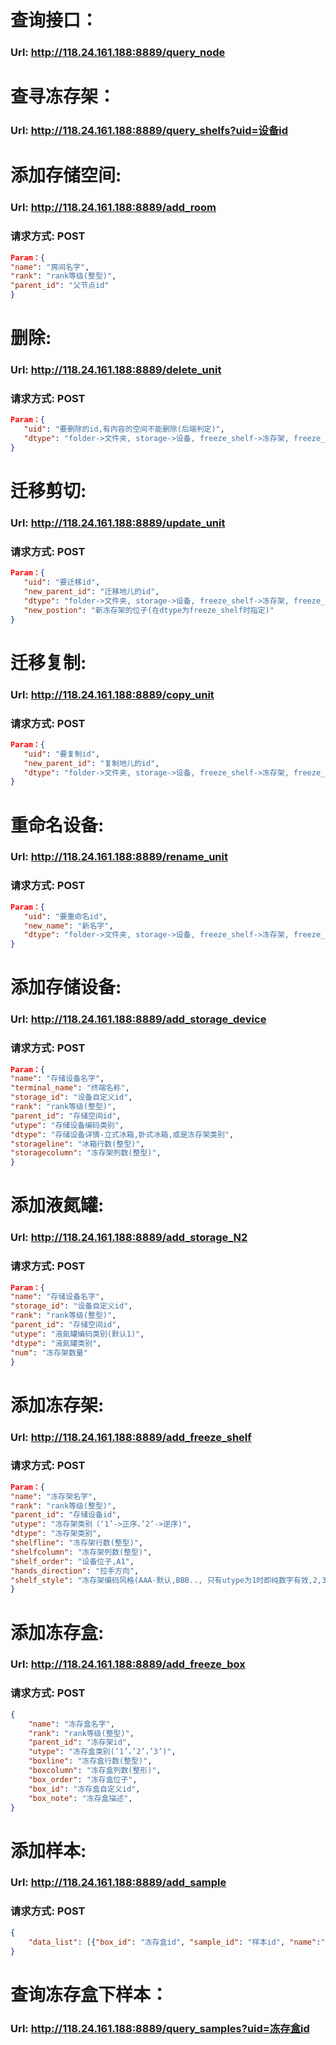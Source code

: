 # 查询接口： 
###  Url:  http://118.24.161.188:8889/query_node
    
# 查寻冻存架： 
###  Url:  http://118.24.161.188:8889/query_shelfs?uid=设备id

# 添加存储空间:
###  Url: http://118.24.161.188:8889/add_room
###  请求方式: POST
```json
Param：{
"name": "房间名字", 
"rank": "rank等级(整型)", 
"parent_id": "父节点id"
}
```

# 删除:
###  Url: http://118.24.161.188:8889/delete_unit
###  请求方式: POST
```json
Param：{
   "uid": "要删除的id,有内容的空间不能删除(后端判定)",
   "dtype": "folder->文件夹, storage->设备, freeze_shelf->冻存架, freeze_box->冻存盒",
}
```

# 迁移剪切:
###  Url: http://118.24.161.188:8889/update_unit
###  请求方式: POST
```json
Param：{
   "uid": "要迁移id",  
   "new_parent_id": "迁移地儿的id",
   "dtype": "folder->文件夹, storage->设备, freeze_shelf->冻存架, freeze_box->冻存盒",
   "new_postion": "新冻存架的位子(在dtype为freeze_shelf时指定)"
}
```

# 迁移复制:
###  Url: http://118.24.161.188:8889/copy_unit
###  请求方式: POST
```json
Param：{
   "uid": "要复制id",  
   "new_parent_id": "复制地儿的id",
   "dtype": "folder->文件夹, storage->设备, freeze_shelf->冻存架, freeze_box->冻存盒",
}
```

# 重命名设备:
###  Url: http://118.24.161.188:8889/rename_unit
###  请求方式: POST
```json
Param：{
   "uid": "要重命名id",  
   "new_name": "新名字",
   "dtype": "folder->文件夹, storage->设备, freeze_shelf->冻存架, freeze_box->冻存盒",
}
```

# 添加存储设备:
### Url: http://118.24.161.188:8889/add_storage_device
### 请求方式: POST
```json
Param：{
"name": "存储设备名字",
"terminal_name": "终端名称",
"storage_id": "设备自定义id",
"rank": "rank等级(整型)", 
"parent_id": "存储空间id",
"utype": "存储设备编码类别",
"dtype": "存储设备详情-立式冰箱,卧式冰箱,或是冻存架类别",
"storageline": "冰箱行数(整型)", 
"storagecolumn": "冻存架列数(整型)",
}
```

# 添加液氮罐:
### Url: http://118.24.161.188:8889/add_storage_N2
### 请求方式: POST
```json
Param：{
"name": "存储设备名字",
"storage_id": "设备自定义id",
"rank": "rank等级(整型)", 
"parent_id": "存储空间id",
"utype": "液氮罐编码类别(默认1)",
"dtype": "液氮罐类别",
"num": "冻存架数量"
}
```

# 添加冻存架:
### Url: http://118.24.161.188:8889/add_freeze_shelf
### 请求方式: POST
```json
Param：{
"name": "冻存架名字", 
"rank": "rank等级(整型)", 
"parent_id": "存储设备id",
"utype": "冻存架类别（‘1’->正序，’2’->逆序)",
"dtype": "冻存架类别",
"shelfline": "冻存架行数(整型)", 
"shelfcolumn": "冻存架列数(整型)",
"shelf_order": "设备位子,A1",
"hands_direction": "拉手方向",
"shelf_style": "冻存架编码风格(AAA-默认,BBB.., 只有utype为1时即纯数字有效,2,3时此风格无效)"
}
```

# 添加冻存盒:
### Url: http://118.24.161.188:8889/add_freeze_box
### 请求方式: POST
```json
{
    "name": "冻存盒名字", 
    "rank": "rank等级(整型)", 
    "parent_id": "冻存架id",
    "utype": "冻存盒类别(‘1’，’2’，’3’)",
    "boxline": "冻存盒行数(整型)", 
    "boxcolumn": "冻存盒列数(整形)",
    "box_order": "冻存盒位子",
    "box_id": "冻存盒自定义id",
    "box_note": "冻存盒描述",
}
```

# 添加样本:
### Url: http://118.24.161.188:8889/add_sample
### 请求方式: POST
```json
{
    "data_list": [{"box_id": "冻存盒id", "sample_id": "样本id", "name":"box返回的order", "sample_name": "样本名字,可以不用传"},{}], 
}
```

# 查询冻存盒下样本： 
###  Url:  http://118.24.161.188:8889/query_samples?uid=冻存盒id
